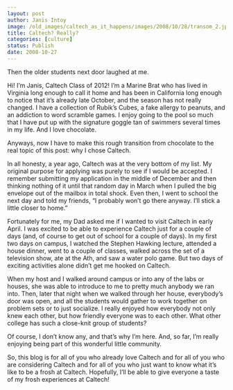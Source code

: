 ```yaml
---
layout: post
author: Janis Intoy
image: /old_images/caltech_as_it_happens/images/2008/10/28/transom_2.jpg
title: Caltech? Really?
categories: [culture]
status: Publish
date: 2008-10-27
---
```


Then the older students next door laughed at me.

Hi! I’m Janis, Caltech Class of 2012! I’m a Marine Brat who has lived in Virginia long enough to call it home and has been in California long enough to notice that it’s already late October, and the season has not really changed. I have a collection of Rubik’s Cubes, a fake allergy to peanuts, and an addiction to word scramble games. I enjoy going to the pool so much that I have put up with the signature goggle tan of swimmers several times in my life. And I love chocolate.

Anyways, now I have to make this rough transition from chocolate to the real topic of this post: why I chose Caltech.

In all honesty, a year ago, Caltech was at the very bottom of my list. My original purpose for applying was purely to see if I would be accepted. I remember submitting my application in the middle of December and then thinking nothing of it until that random day in March when I pulled the big envelope out of the mailbox in total shock. Even then, I went to school the next day and told my friends, “I probably won’t go there anyway. I’ll stick a little closer to home.”

Fortunately for me, my Dad asked me if I wanted to visit Caltech in early April. I was excited to be able to experience Caltech just for a couple of days (and, of course to get out of school for a couple of days). In my first two days on campus, I watched the Stephen Hawking lecture, attended a house dinner, went to a couple of classes, walked across the set of a television show, ate at the Ath, and saw a water polo game. But two days of exciting activities alone didn’t get me hooked on Caltech.

When my host and I walked around campus or into any of the labs or houses, she was able to introduce to me to pretty much anybody we ran into. Then, later that night when we walked through her house, everybody’s door was open, and all the students would gather to work together on problem sets or to just socialize. I really enjoyed how everybody not only knew each other, but how friendly everyone was to each other. What other college has such a close-knit group of students?

Of course, I don’t know any, and that’s why I’m here. And, so far, I’m really enjoying being part of this wonderful little community. 

So, this blog is for all of you who already love Caltech and for all of you who are considering Caltech and for all of you who just want to know what it’s like to be a frosh at Caltech. Hopefully, I’ll be able to give everyone a taste of my frosh experiences at Caltech!
